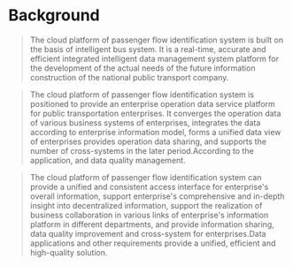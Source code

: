 # Background




> The cloud platform of passenger flow identification system is built on the basis of intelligent bus system. It is a real-time, accurate and efficient integrated intelligent data management system platform for the development of the actual needs of the future information construction of the national public transport company.




> The cloud platform of passenger flow identification system is positioned to provide an enterprise operation data service platform for public transportation enterprises. It converges the operation data of various business systems of enterprises, integrates the data according to enterprise information model, forms a unified data view of enterprises provides operation data sharing, and supports the number of cross-systems in the later period.According to the application, and data quality management.




> The cloud platform of passenger flow identification system can provide a unified and consistent access interface for enterprise's overall information, support enterprise's comprehensive and in-depth insight into decentralized information, support the realization of business collaboration in various links of enterprise's information platform in different departments, and provide information sharing, data quality improvement and cross-system for enterprises.Data applications and other requirements provide a unified, efficient and high-quality solution.

<!-- # demo for reference of md or image for relative path, across directory

if you want to reference to another md, the path can be written in the format of relative path under the circumstance of file system.
click here： [demo1.md](../demo1.md)。

the same is to image.
![](../img/brhtqqzh.jpeg) -->